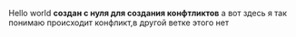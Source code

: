 Hello world
**создан с нуля для создания конфтликтов**
а вот здесь я так понимаю происходит конфликт,в другой ветке этого нет

